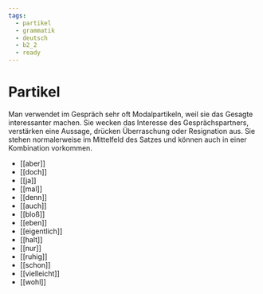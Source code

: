 ```yaml
---
tags:
  - partikel
  - grammatik
  - deutsch
  - b2_2
  - ready
---
```


# Partikel

Man verwendet im Gespräch sehr oft Modalpartikeln, weil sie das Gesagte interessanter machen. Sie wecken das Interesse des Gesprächspartners, verstärken eine Aussage, drücken Überraschung oder Resignation aus. Sie stehen normalerweise im Mittelfeld des Satzes und können auch in einer Kombination vorkommen.  

- [[aber]]
- [[doch]]
- [[ja]]
- [[mal]]
- [[denn]]
- [[auch]]
- [[bloß]]
- [[eben]]
- [[eigentlich]]
- [[halt]]
- [[nur]]
- [[ruhig]]
- [[schon]]
- [[vielleicht]]
- [[wohl]]

